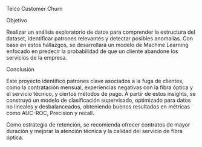 Telco Customer Churn

Objetivo

Realizar un análisis exploratorio de datos para comprender la estructura del dataset, identificar patrones relevantes y detectar posibles anomalías. Con base en estos hallazgos, se desarrollará un modelo de Machine Learning enfocado en predecir la probabilidad de que un cliente abandone los servicios de la empresa.


Conclusión

Este proyecto identificó patrones clave asociados a la fuga de clientes, como la contratación mensual, experiencias negativas con la fibra óptica y el servicio técnico, y ciertos métodos de pago. A partir de estos insights, se construyó un modelo de clasificación supervisado, optimizado para datos no lineales y desbalanceados, obteniendo buenos resultados en métricas como AUC-ROC, Precision y recall.

Como estrategia de retención, se recomienda ofrecer contratos de mayor duración y mejorar la atención técnica y la calidad del servicio de fibra óptica.
